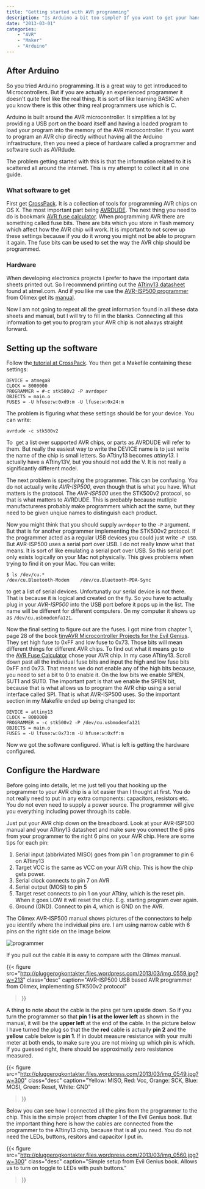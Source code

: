 ```yaml
---
title: "Getting started with AVR programming"
description: "Is Arduino a bit too simple? If you want to get your hands dirty and program the AVR microcontroller directly, here is a guide on how to do it on OS X."
date: "2013-03-01"
categories: 
    - "AVR"
    - "Maker"
    - "Arduino"
---
```


## After Arduino

So you tried Arduino programming. It is a great way to get introduced to Microcontrollers. But if you are actually an experienced programmer it doesn't quite feel like the real thing. It is sort of like learning BASIC when you know there is this other thing real programmers use which is C.

Arduino is built around the AVR microcontroller. It simplifies a lot by providing a USB port on the board itself and having a loaded program to load your program into the memory of the AVR microcontroller. If you want to program an AVR chip directly without having all the Arduino infrastructure, then you need a piece of hardware called a programmer and software such as AVRdude.

The problem getting started with this is that the information related to it is scattered all around the internet. This is my attempt to collect it all in one guide.

### What  software to get
First get <a title="CrossPack" href="http://www.obdev.at/products/crosspack/index.html">CrossPack</a>. It is a collection of tools for programming AVR chips on OS X. The most important part being <a title="AVRDUDE" href="http://www.nongnu.org/avrdude/">AVRDUDE</a>. The next thing you need to do is bookmark <a title="Fuse Calc" href="http://www.engbedded.com/fusecalc">AVR fuse calculator</a>. When programming AVR there are something called fuse bits. There are bits which you store in flash memory which affect how the AVR chip will work. It is important to not screw up these settings because if you do it wrong you might not be able to program it again. The fuse bits can be used to set the way the AVR chip should be programmed.

### Hardware
When developing electronics projects I prefer to have the important data sheets printed out. So I recommend printing out the <a href="http://www.atmel.com/Images/doc2535.pdf">ATtiny13 datasheet</a> found at atmel.com. And if you like me use the <a href="https://www.olimex.com/Products/AVR/Programmers/AVR-ISP500/">AVR-ISP500 programmer</a> from Olimex get its <a href="https://www.olimex.com/Products/AVR/Programmers/AVR-ISP500/resources/AVR-ISP500.pdf">manual</a>.

Now I am not going to repeat all the great information found in all these data sheets and manual, but I will try to fill in the blanks. Connecting all this information to get you to program your AVR chip is not always straight forward.

## Setting up the software

Follow the<a href="http://www.obdev.at/products/crosspack/index.html"> tutorial at CrossPack</a>. You then get a Makefile containing these settings:

    DEVICE = atmega8
    CLOCK = 8000000
    PROGRAMMER = #-c stk500v2 -P avrdoper
    OBJECTS = main.o
    FUSES = -U hfuse:w:0xd9:m -U lfuse:w:0x24:m

The problem is figuring what these settings should be for your device. You can write:

    avrdude -c stk500v2
    
To  get a list over supported AVR chips, or parts as AVRDUDE will refer to them. But really the easiest way to write the DEVICE name is to just write the name of the chip is small letters. So ATtiny13 becomes <em>attiny13. </em>I actually have a ATtiny13V, but you should not add the V. It is not really a significantly different model.

The next problem is specifying the programmer. This can be confusing. You do not actually write <em>AVR-ISP500</em>, even though that is what you have. What matters is the protocol. The <em>AVR-ISP500 </em>uses the STK500v2 protocol, so that is what matters to AVRDUDE. This is probably because mutliple manufactureres probably make programmers which act the same, but they need to be given unqiue names to distinguish each product.

Now you might think that you should supply `avrdoper` to the `-P` argument. But that is for another programmer implementing the STK500v2 protocol. If the programmer acted as a regular USB devices you could just write `-P USB`. But AVR-ISP500 uses a serial port over USB. I do not really know what that means. It is sort of like emulating a serial port over USB. So this serial port only exists logically on your Mac not physically. This gives problems when trying to find it on your Mac. You can write:

    $ ls /dev/cu.*
    /dev/cu.Bluetooth-Modem    /dev/cu.Bluetooth-PDA-Sync

to get a list of serial devices. Unfortunatly our serial device is not there. That is because it is logical and created on the fly. So you have to actually plug in your <em>AVR-ISP500</em> into the USB port before it pops up in the list. The name will be different for different computers. On my computer it shows up as `/dev/cu.usbmodemfa121`.

Now the final setting to figure out are the fuses. I got mine from chapter 1, page 28 of the book <a title="tiny AVR projects" href="http://www.amazon.com/tinyAVR-Microcontroller-Projects-Evil-Genius/dp/0071744541">tinyAVR Microcontroller Projects for the Evil Genius</a>. They set high fuse to 0xFF and low fuse to 0x73. Those bits will mean different things for different AVR chips. To find out what it means go to the <a href="http://www.engbedded.com/fusecalc">AVR Fuse Calculator</a> chose your AVR chip. In my case ATtiny13. Scroll down past all the individual fuse bits and input the high and low fuse bits 0xFF and 0x73. That means we do not enable any of the high bits because, you need to set a bit to 0 to enable it. On the low bits we enable SPIEN, SUT1 and SUT0. The important part is that we enable the SPIEN bit, because that is what allows us to program the AVR chip using a serial interface called SPI. That is what AVR-ISP500 uses. So the important section in my Makefile ended up being changed to:

    DEVICE = attiny13
    CLOCK = 8000000
    PROGRAMMER = -c stk500v2 -P /dev/cu.usbmodemfa121
    OBJECTS = main.o
    FUSES = -U lfuse:w:0x73:m -U hfuse:w:0xff:m

Now we got the software configured. What is left is getting the hardware configured.

## Configure the Hardware

Before going into details, let me just tell you that hooking up the programmer to your AVR chip is a lot easier than I thought at first. You do not really need to put in any extra components: capacitors, resistors etc. You do not even need to supply a power source. The programmer will give you everything including power through its cable.

Just put your AVR chip down on the breadboard. Look at your AVR-ISP500 manual and your ATtiny13 datasheet and make sure you connect the 6 pins from your programmer to the right 6 pins on your AVR chip. Here are some tips for each pin:
<ol>
	<li><span style="line-height: 14px;">Serial input (abbriviated MISO) goes from pin 1 on programmer to pin 6 on ATtiny13</span></li>
	<li>Target VCC is the same as VCC on your AVR chip. This is how the chip gets power.</li>
	<li>Serial clock connects to pin 7 on AVR</li>
	<li>Serial output (MOSI) to pin 5</li>
	<li>Target reset connects to pin 1 on your ATtiny, which is the reset pin. When it goes LOW it will reset the chip. E.g. starting program over again.</li>
	<li>Ground (GND). Connect to pin 4, which is GND on the AVR.</li>
</ol>
The Olimex AVR-ISP500 manual shows pictures of the connectors to help you identify where the individual pins are. I am using narrow cable with 6 pins on the right side on the image below.

![programmer](http://pluggerogkontakter.files.wordpress.com/2013/03/img_0553.jpg?w=300)

If you pull out the cable it is easy to compare with the Olimex manual.

{{< figure 
    src="http://pluggerogkontakter.files.wordpress.com/2013/03/img_0559.jpg?w=213"
    class="desc"
    caption="AVR-ISP500 USB based AVR programmer from Olimex, implementing STK500v2 protocol" 
>}}

A thing to note about the cable is the pins get turn upside down. So if you turn the programmer so that <strong>pin 1 is at the lower left</strong> as shown in the manual, it will be the <strong>upper left</strong> at the end of the cable. In the picture below I have turned the plug so that the the <strong>red</strong> cable is actually <strong>pin 2</strong> and the <strong>yellow</strong> cable below is<strong> pin 1</strong>. If in doubt measure resistance with your multi meter at both ends, to make sure you are not mixing up which pin is which. If you guessed right, there should be approximatly zero resistance measured.

{{< figure 
    src="http://pluggerogkontakter.files.wordpress.com/2013/03/img_0549.jpg?w=300"
    class="desc"
    caption="Yellow: MISO, Red: Vcc, Orange: SCK, Blue: MOSI, Green: Reset, White: GND" 
>}}

Below you can see how I connected all the pins from the programmer to the chip. This is the simple project from chapter 1 of the Evil Genius book. But the important thing here is how the cables are connected from the programmer to the ATtiny13 chip, because that is all you need. You do not need the LEDs, buttons, resitors and capacitor I put in.

{{< figure 
    src="http://pluggerogkontakter.files.wordpress.com/2013/03/img_0560.jpg?w=300"
    class="desc"
    caption="Simple setup from Evil Genius book. Allows us to turn on toggle to LEDs with push buttons." 
>}}